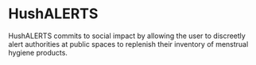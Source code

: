 # HushALERTS
HushALERTS commits to social impact by allowing the user to discreetly alert authorities at public spaces to replenish their inventory of menstrual hygiene products.  
